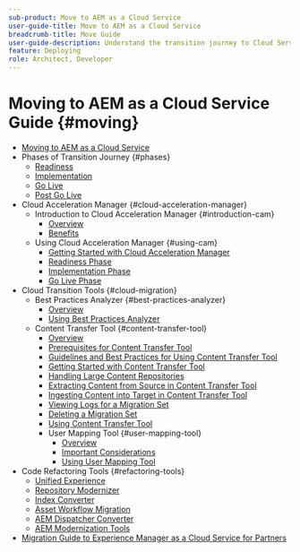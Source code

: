 ```yaml
---
sub-product: Move to AEM as a Cloud Service
user-guide-title: Move to AEM as a Cloud Service
breadcrumb-title: Move Guide
user-guide-description: Understand the transition journey to Cloud Service.
feature: Deploying
role: Architect, Developer
---
```


# Moving to AEM as a Cloud Service Guide {#moving}

+ [Moving to AEM as a Cloud Service](/help/move-to-cloud-service/home.md)
+ Phases of Transition Journey {#phases}
  + [Readiness](/help/move-to-cloud-service/migration-readiness.md)
  + [Implementation](/help/move-to-cloud-service/migration-implementation.md)
  + [Go Live](/help/move-to-cloud-service/migration-go-live.md)
  + [Post Go Live](/help/move-to-cloud-service/migration-post-go-live.md)
+ Cloud Acceleration Manager {#cloud-acceleration-manager}
  + Introduction to Cloud Acceleration Manager {#introduction-cam}
    + [Overview](/help/move-to-cloud-service/cloud-acceleration-manager/introduction/overview-cam.md)
    + [Benefits](/help/move-to-cloud-service/cloud-acceleration-manager/introduction/benefits-cam.md)
  + Using Cloud Acceleration Manager {#using-cam}
    + [Getting Started with Cloud Acceleration Manager](/help/move-to-cloud-service/cloud-acceleration-manager/using-cam/getting-started-cam.md)
    + [Readiness Phase](/help/move-to-cloud-service/cloud-acceleration-manager/using-cam/cam-readiness-phase.md)
    + [Implementation Phase](/help/move-to-cloud-service/cloud-acceleration-manager/using-cam/cam-implementation-phase.md)
    + [Go Live Phase](/help/move-to-cloud-service/cloud-acceleration-manager/using-cam/cam-golive-phase.md)
+ Cloud Transition Tools {#cloud-migration}
  + Best Practices Analyzer {#best-practices-analyzer}
    + [Overview](/help/move-to-cloud-service/best-practices-analyzer/overview-best-practices-analyzer.md)
    + [Using Best Practices Analyzer](/help/move-to-cloud-service/best-practices-analyzer/using-best-practices-analyzer.md)
  + Content Transfer Tool {#content-transfer-tool}
    + [Overview](/help/move-to-cloud-service/content-transfer-tool/using-content-transfer-tool/overview-content-transfer-tool.md)
    + [Prerequisites for Content Transfer Tool](/help/move-to-cloud-service/content-transfer-tool/using-content-transfer-tool/prerequisites-content-transfer-tool.md)
    + [Guidelines and Best Practices for Using Content Transfer Tool](/help/move-to-cloud-service/content-transfer-tool/using-content-transfer-tool/guidelines-best-practices-content-transfer-tool.md)
    + [Getting Started with Content Transfer Tool](/help/move-to-cloud-service/content-transfer-tool/using-content-transfer-tool/getting-started-content-transfer-tool.md)
    + [Handling Large Content Repositories](/help/move-to-cloud-service/content-transfer-tool/using-content-transfer-tool/handling-large-content-repositories.md)
    + [Extracting Content from Source in Content Transfer Tool](/help/move-to-cloud-service/content-transfer-tool/using-content-transfer-tool/extracting-content.md)
    + [Ingesting Content into Target in Content Transfer Tool](/help/move-to-cloud-service/content-transfer-tool/using-content-transfer-tool/ingesting-content.md)
    + [Viewing Logs for a Migration Set](/help/move-to-cloud-service/content-transfer-tool/using-content-transfer-tool/viewing-logs.md)
    + [Deleting a Migration Set](/help/move-to-cloud-service/content-transfer-tool/using-content-transfer-tool/deleting-migrationset.md)
    + [Using Content Transfer Tool](/help/move-to-cloud-service/content-transfer-tool/using-content-transfer-tool.md)
    + User Mapping Tool {#user-mapping-tool}
      + [Overview](/help/move-to-cloud-service/content-transfer-tool/user-mapping-tool/overview-user-mapping-tool.md)
      + [Important Considerations](/help/move-to-cloud-service/content-transfer-tool/user-mapping-tool/considerations-user-mapping-tool.md)
      + [Using User Mapping Tool](/help/move-to-cloud-service/content-transfer-tool/user-mapping-tool/using-user-mapping-tool.md)
+ Code Refactoring Tools {#refactoring-tools}
  + [Unified Experience](/help/move-to-cloud-service/unified-experience.md)
  + [Repository Modernizer](/help/move-to-cloud-service/refactoring-tools/repo-modernizer.md)
  + [Index Converter](/help/move-to-cloud-service/refactoring-tools/index-converter.md)
  + [Asset Workflow Migration](/help/move-to-cloud-service/moving-to-aem-assets/asset-workflow-migration-tool.md)
  + [AEM Dispatcher Converter](/help/move-to-cloud-service/refactoring-tools/dispatcher-transformation-utility-tools.md)
  + [AEM Modernization Tools](/help/move-to-cloud-service/refactoring-tools/aem-modernization-tools.md)
+ [Migration Guide to Experience Manager as a Cloud Service for Partners](/help/move-to-cloud-service/getting-started.md)
